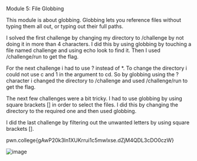 Module 5: File Globbing

This module is about globbing. Globbing lets you reference files without typing them all out, or typing out their full paths.

I solved the first challenge by changing my directory to /challenge by not doing it in more than 4 characters. I did this by using globbing by touching a file named challenge and using echo look to find it. Then I used /challenge/run to get the flag.

For the next challenge i had to use ? instead of *. To change the directory i could not use c and 1 in the argument to cd. So by globbing using the ? character i changed the directory to /challenge and used /challenge/run to get the flag.

The next few challenges were a bit tricky. I had to use globbing by using square brackets [] in order to select the files. I did this by changing the directory to the required one and then used globbing.

I did the last challenge by filtering out the unwanted letters by using square brackets []. 






pwn.college{gAwP20k3ln1XUKrrui1c5mwlxse.dZjM4QDL3cDO0czW}


![image](https://github.com/user-attachments/assets/c0aec59a-dbf2-4b84-b7e9-9553bf8d486c)
